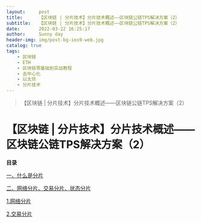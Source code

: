 ```yaml
---
layout:     post
title:      【区块链 | 分片技术】分片技术概述——区块链公链TPS解决方案（2）
subtitle:   【区块链 | 分片技术】分片技术概述——区块链公链TPS解决方案（2）
date:       2022-03-22 16:25:17
author:     Sunny day
header-img: img/post-bg-ios9-web.jpg
catalog: true
tags:
    - 区块链
    - ETH
    - 区块链零基础到实战教程
    - 去中心化
    - 以太坊
    - 分片技术
---
```


>【区块链 | 分片技术】分片技术概述——区块链公链TPS解决方案（2）

# 【区块链 | 分片技术】分片技术概述——区块链公链TPS解决方案（2）


**目录**

[一、什么是分片](#%E4%B8%80%E3%80%81%E4%BB%80%E4%B9%88%E6%98%AF%E5%88%86%E7%89%87)

[二、网络分片、交易分片、状态分片](#%E4%BA%8C%E3%80%81%E7%BD%91%E7%BB%9C%E5%88%86%E7%89%87%E3%80%81%E4%BA%A4%E6%98%93%E5%88%86%E7%89%87%E3%80%81%E7%8A%B6%E6%80%81%E5%88%86%E7%89%87)

[1.网络分片](#1.%E7%BD%91%E7%BB%9C%E5%88%86%E7%89%87)

[2.交易分片](#2.%E4%BA%A4%E6%98%93%E5%88%86%E7%89%87)


